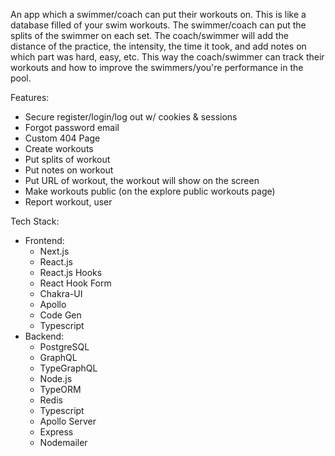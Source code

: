 An app which a swimmer/coach can put their workouts on. This is like a database filled of your swim workouts. The swimmer/coach can put the splits of the swimmer on each set. The coach/swimmer will add the distance of the practice, the intensity, the time it took, and add notes on which part was hard, easy, etc. This way the coach/swimmer can track their workouts and how to improve the swimmers/you're performance in the pool.

Features:

- Secure register/login/log out w/ cookies & sessions
- Forgot password email
- Custom 404 Page
- Create workouts
- Put splits of workout
- Put notes on workout
- Put URL of workout, the workout will show on the screen
- Make workouts public (on the explore public workouts page)
- Report workout, user

Tech Stack:

- Frontend:
  - Next.js
  - React.js
  - React.js Hooks
  - React Hook Form
  - Chakra-UI
  - Apollo
  - Code Gen
  - Typescript
- Backend:
  - PostgreSQL
  - GraphQL
  - TypeGraphQL
  - Node.js
  - TypeORM
  - Redis
  - Typescript
  - Apollo Server
  - Express
  - Nodemailer
